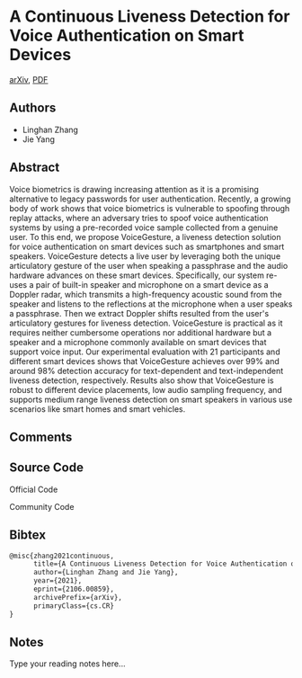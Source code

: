 
# A Continuous Liveness Detection for Voice Authentication on Smart Devices

[arXiv](https://arxiv.org/abs/2106.0859), [PDF](https://arxiv.org/pdf/2106.0859.pdf)

## Authors

- Linghan Zhang
- Jie Yang

## Abstract

Voice biometrics is drawing increasing attention as it is a promising alternative to legacy passwords for user authentication. Recently, a growing body of work shows that voice biometrics is vulnerable to spoofing through replay attacks, where an adversary tries to spoof voice authentication systems by using a pre-recorded voice sample collected from a genuine user. To this end, we propose VoiceGesture, a liveness detection solution for voice authentication on smart devices such as smartphones and smart speakers. VoiceGesture detects a live user by leveraging both the unique articulatory gesture of the user when speaking a passphrase and the audio hardware advances on these smart devices. Specifically, our system re-uses a pair of built-in speaker and microphone on a smart device as a Doppler radar, which transmits a high-frequency acoustic sound from the speaker and listens to the reflections at the microphone when a user speaks a passphrase. Then we extract Doppler shifts resulted from the user's articulatory gestures for liveness detection. VoiceGesture is practical as it requires neither cumbersome operations nor additional hardware but a speaker and a microphone commonly available on smart devices that support voice input. Our experimental evaluation with 21 participants and different smart devices shows that VoiceGesture achieves over 99% and around 98% detection accuracy for text-dependent and text-independent liveness detection, respectively. Results also show that VoiceGesture is robust to different device placements, low audio sampling frequency, and supports medium range liveness detection on smart speakers in various use scenarios like smart homes and smart vehicles.

## Comments



## Source Code

Official Code



Community Code



## Bibtex

```tex
@misc{zhang2021continuous,
      title={A Continuous Liveness Detection for Voice Authentication on Smart Devices}, 
      author={Linghan Zhang and Jie Yang},
      year={2021},
      eprint={2106.00859},
      archivePrefix={arXiv},
      primaryClass={cs.CR}
}
```

## Notes

Type your reading notes here...

